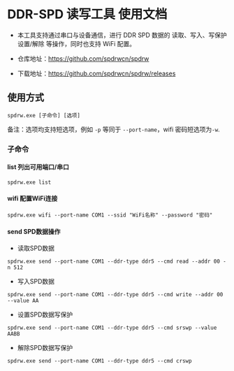 # DDR-SPD 读写工具 使用文档

 - 本工具支持通过串口与设备通信，进行 DDR SPD 数据的 读取、写入、写保护设置/解除 等操作，同时也支持 WiFi 配置。

 - 仓库地址：https://github.com/spdrwcn/spdrw
 - 下载地址：https://github.com/spdrwcn/spdrw/releases

## 使用方式
```
spdrw.exe [子命令] [选项]
```

备注：选项均支持短选项，例如  `-p` 等同于 `--port-name`，wifi 密码短选项为`-w`.

### 子命令

#### list 列出可用端口/串口
```
spdrw.exe list
```

#### wifi 配置WiFi连接
```
spdrw.exe wifi --port-name COM1 --ssid "WiFi名称" --password "密码"
```

#### send SPD数据操作

 - 读取SPD数据  
```
spdrw.exe send --port-name COM1 --ddr-type ddr5 --cmd read --addr 00 -n 512
```

 - 写入SPD数据
```
spdrw.exe send --port-name COM1 --ddr-type ddr5 --cmd write --addr 00 --value AA
```

 - 设置SPD数据写保护
```
spdrw.exe send --port-name COM1 --ddr-type ddr5 --cmd srswp --value AABB
```

 - 解除SPD数据写保护
```
spdrw.exe send --port-name COM1 --ddr-type ddr5 --cmd crswp
```
